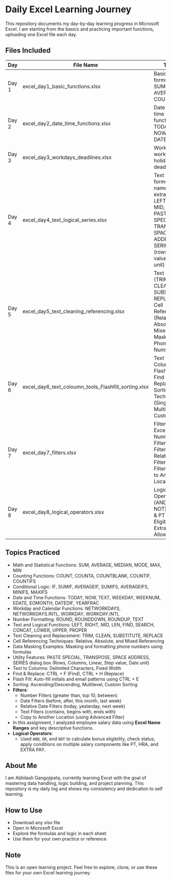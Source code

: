 # Daily Excel Learning Journey

This repository documents my day-by-day learning progress in Microsoft Excel. I am starting from the basics and practicing important functions, uploading one Excel file each day.

## Files Included

| Day   | File Name                                      | Topic                                                                 |
|--------|-----------------------------------------------|------------------------------------------------------------------------|
| Day 1 | excel_day1_basic_functions.xlsx                | Basic formulas: SUM, AVERAGE, IF, COUNT                               |
| Day 2 | excel_day2_date_time_functions.xlsx            | Date and time functions: TODAY, NOW, TEXT, DATEDIF                    |
| Day 3 | excel_day3_workdays_deadlines.xlsx             | Working with workdays, holidays, deadlines                            |
| Day 4 | excel_day4_text_logical_series.xlsx            | Text formulas, name extraction, LEFT, RIGHT, MID, FIND, PASTE SPECIAL, TRANSPOSE, SPACE ADDRESS, SERIES (rows, step value, date unit) |
| Day 5 | excel_day5_text_cleaning_referencing.xlsx      | Text cleaning (TRIM, CLEAN, SUBSTITUTE, REPLACE), Cell Referencing (Relative, Absolute, Mixed), Masked Phone Numbers |
| Day 6 | excel_day6_text_coloumn_tools_Flashfill_sorting.xlsx | Text to Columns, Flash Fill, Find & Replace, and Sorting Techniques (Single, Multilevel, Custom) |
| Day 7 | excel_day7_filters.xlsx                        | Filters in Excel: Number Filters, Date Filters, Relative Date Filters, Text Filters, Copy to Another Location |
| Day 8 | excel_day8_logical_operators.xlsx              | Logical Operators (AND, OR, NOT), Bonus & PT Eligibility, Extra Pay and Allowances |

## Topics Practiced

- Math and Statistical Functions: SUM, AVERAGE, MEDIAN, MODE, MAX, MIN  
- Counting Functions: COUNT, COUNTA, COUNTBLANK, COUNTIF, COUNTIFS  
- Conditional Logic: IF, SUMIF, AVERAGEIF, SUMIFS, AVERAGEIFS, MINIFS, MAXIFS  
- Date and Time Functions: TODAY, NOW, TEXT, WEEKDAY, WEEKNUM, EDATE, EOMONTH, DATEDIF, YEARFRAC  
- Workday and Calendar Functions: NETWORKDAYS, NETWORKDAYS.INTL, WORKDAY, WORKDAY.INTL  
- Number Formatting: ROUND, ROUNDDOWN, ROUNDUP, TEXT  
- Text and Logical Functions: LEFT, RIGHT, MID, LEN, FIND, SEARCH, CONCAT, LOWER, UPPER, PROPER  
- Text Cleaning and Replacement: TRIM, CLEAN, SUBSTITUTE, REPLACE  
- Cell Referencing Techniques: Relative, Absolute, and Mixed Referencing  
- Data Masking Examples: Masking and formatting phone numbers using formulas  
- Utility Features: PASTE SPECIAL, TRANSPOSE, SPACE ADDRESS, SERIES dialog box (Rows, Columns, Linear, Step value, Date unit)  
- Text to Columns: Delimited Characters, Fixed Width  
- Find & Replace: CTRL + F (Find), CTRL + H (Replace)  
- Flash Fill: Auto-fill initials and email patterns using CTRL + E  
- Sorting: Ascending/Descending, Multilevel, Custom Sorting  
- **Filters**:  
  - Number Filters (greater than, top 10, between)  
  - Date Filters (before, after, this month, last week)  
  - Relative Date Filters (today, yesterday, next week)  
  - Text Filters (contains, begins with, ends with)  
  - Copy to Another Location (using Advanced Filter)  
- In this assignment, I analyzed employee salary data using **Excel Name Ranges** and key descriptive functions.  
- **Logical Operators**:  
  - Used `AND`, `OR`, and `NOT` to calculate bonus eligibility, check status, apply conditions on multiple salary components like PT, HRA, and EXTRA PAY.

## About Me

I am Abhilash Gangojipeta, currently learning Excel with the goal of mastering data handling, logic building, and project planning. This repository is my daily log and shows my consistency and dedication to self learning.

## How to Use

- Download any xlsx file  
- Open in Microsoft Excel  
- Explore the formulas and logic in each sheet  
- Use them for your own practice or reference  

## Note

This is an open learning project. Feel free to explore, clone, or use these files for your own Excel learning journey.
